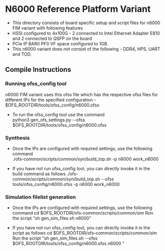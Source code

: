
# N6000 Reference Platform Variant 

* This directory consists of board specific setup and script files for n6000 FIM variant with following features 
* HSSI configured to 4x100G - 2 connected to Intel Ethernet Adapter E810 and 2 connected to QSFP on the board
* PCIe IP BAR0 PF0 VF space configured to 1GB. 
* This n6000 variant does not consist of the following - DDR4, HPS, UART and TOD.

## Compile Instructions  

### Running ofss\_config tool

n6000 FIM variant uses this ofss file which has the respective ofss files for different IPs for the specified configuration - 
$OFS\_ROOTDIR/tools/ofss\_config/n6000.ofss 


* To run the ofss\_config tool use the command  
python3 gen\_ofs\_settings.py --ofss $OFS\_ROOTDIR/tools/ofss\_config/n6000.ofss

### Synthesis
* Once the IPs are configured with required settings, use the following command  
./ofs-common/scripts/common/syn/build\_top.sh -p n6000 work\_n6000

* If you have not run ofss\_config tool, you can directly invoke it in the build command as follows 
./ofs-common/scripts/common/syn/build\_top.sh --ofss tools/ofss\_config/n6000.ofss -p n6000 work\_n6000


### Simulation filelist generation
*  Once the IPs are configured with required settings, use the following command 
   cd  $OFS\_ROOTDIR/ofs-common/scripts/common/sim
   Run the script "sh gen\_sim\_files.sh n6000"

* If you have not run ofss\_config tool, you can directly invoke it in the script as follows 
    cd  $OFS\_ROOTDIR/ofs-common/scripts/common/sim
    Run the script "sh gen\_sim\_files.sh --ofss $OFS\_ROOTDIR/tools/ofss\_config/n6000.ofss n6000 "




